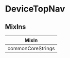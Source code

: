 # DeviceTopNav

## MixIns

<!-- @vuese:DeviceTopNav:mixIns:start -->
|MixIn|
|---|
|commonCoreStrings|

<!-- @vuese:DeviceTopNav:mixIns:end -->
